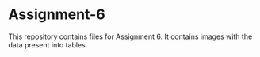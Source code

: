 # Assignment-6
This repository contains files for Assignment 6. It contains images with the data present into tables.
